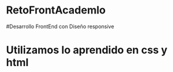 # RetoFrontAcademlo
#Desarrollo FrontEnd con Diseño responsive
# Utilizamos lo aprendido en css y html

